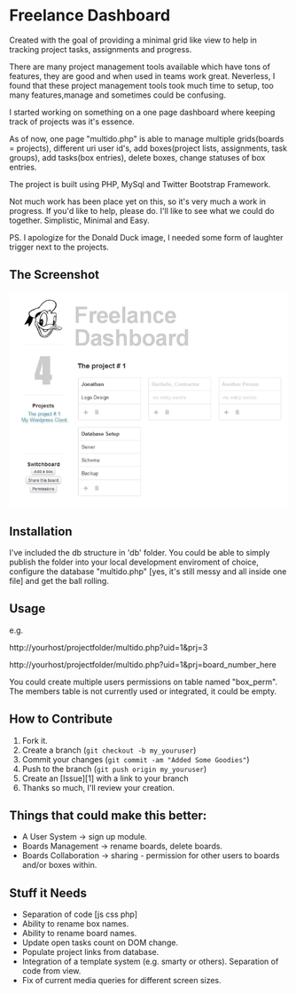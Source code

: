 Freelance Dashboard
===================

Created with the goal of providing a minimal grid like view to help in tracking project tasks, assignments and progress.

There are many project management tools available which have tons of features, they are good and when used in teams work great. Neverless, I found that these project management tools took much time to setup, too many features,manage and sometimes could be confusing.

I started working on something on a one page dashboard where keeping track of projects was it's essence.

As of now, one page "multido.php" is able to manage multiple grids(boards = projects), different uri user id's, add boxes(project lists, assignments, task groups), add tasks(box entries), delete boxes, change statuses of box entries.

The project is built using PHP, MySql and Twitter Bootstrap Framework.

Not much work has been place yet on this, so it's very much a work in progress. If you'd like to help, please do. I'll like to see what we could do together. Simplistic, Minimal and Easy.

PS. I apologize for the Donald Duck image, I needed some form of laughter trigger next to the projects.

The Screenshot
-----------

![Alt text](https://github.com/codex73/freelance-dashboard/raw/master/freelance-dashboard1.png "Screenshot")

Installation
-----------

I've included the db structure in 'db' folder. You could be able to simply publish the folder into your local development enviroment of choice, 
configure the database "multido.php" [yes, it's still messy and all inside one file] and get the ball rolling.


Usage
-----------

e.g.

http://yourhost/projectfolder/multido.php?uid=1&prj=3

http://yourhost/projectfolder/multido.php?uid=1&prj=board_number_here

You could create multiple users permissions on table named "box_perm". The members table is not currently used or integrated, it could be empty.

How to Contribute
------------

1. Fork it.
2. Create a branch (`git checkout -b my_youruser`)
3. Commit your changes (`git commit -am "Added Some Goodies"`)
4. Push to the branch (`git push origin my_youruser`)
5. Create an [Issue][1] with a link to your branch
6. Thanks so much, I'll review your creation.


Things that could make this better:
------------

* A User System -> sign up module.
* Boards Management -> rename boards, delete boards.
* Boards Collaboration -> sharing - permission for other users to boards and/or boxes within.

Stuff it Needs
------------

* Separation of code [js css php]
* Ability to rename box names.
* Ability to rename board names.
* Update open tasks count on DOM change.
* Populate project links from database.
* Integration of a template system (e.g. smarty or others). Separation of code from view.
* Fix of current media queries for different screen sizes.